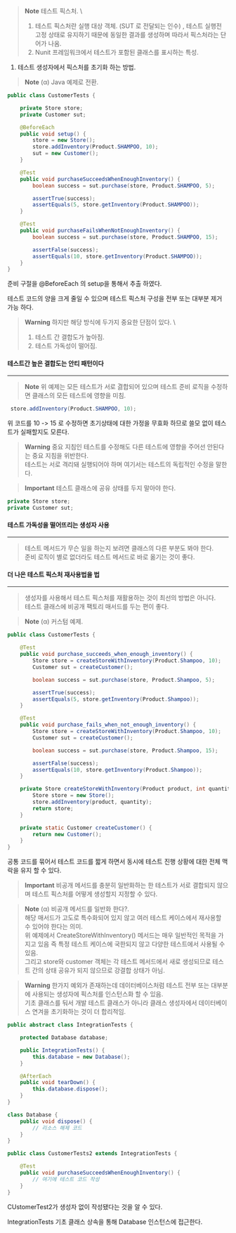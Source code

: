 

>**Note**
>테스트 픽스처. \
>1. 테스트 픽스처란 실행 대상 객체. (SUT 로 전달되는 인수) , 테스트 실행전 고정 상태로 유지하기 때문에 동일한 결과를 생성하며 따라서 픽스처라는 단어가 나옴.
>2.  Nunit 프레임워크에서 테스트가 포함된 클래스를 표시하는 특성.

1. 테스트 생성자에서 픽스처를 초기화 하는 방법.

>**Note**
>(α) Java 예제로 전환.

```java
public class CustomerTests {

    private Store store;
    private Customer sut;

    @BeforeEach
    public void setup() {
        store = new Store();
        store.addInventory(Product.SHAMPOO, 10);
        sut = new Customer();
    }

    @Test
    public void purchaseSucceedsWhenEnoughInventory() {
        boolean success = sut.purchase(store, Product.SHAMPOO, 5);

        assertTrue(success);
        assertEquals(5, store.getInventory(Product.SHAMPOO));
    }

    @Test
    public void purchaseFailsWhenNotEnoughInventory() {
        boolean success = sut.purchase(store, Product.SHAMPOO, 15);

        assertFalse(success);
        assertEquals(10, store.getInventory(Product.SHAMPOO));
    }
}
```

준비 구절을 @BeforeEach 의 setup을 통해서 추출 하였다.

테스트 코드의 양을 크게 줄일 수 있으며 테스트 픽스처 구성을 전부 또는 대부분 제거 가능 하다.

>**Warning**
>하지만 해당 방식에 두가지 중요한 단점이 있다. \
>1. 테스트 간 결합도가 높아짐.
>2. 테스트 가독성이 떨어짐.

#### 테스트간 높은 결합도는 안티 패턴이다
---

>**Note**
>위 예제는 모든 테스트가 서로 겷합되어 있으며 테스트 준비 로직을 수정하면 클래스의 모든 테스트에 영향을 미침.

```java
 store.addInventory(Product.SHAMPOO, 10);
```

위 코드를 10 -> 15 로 수정하면 초기상태에 대한 가정을 무효화 하므로 쓸모 없이 테스트가 실패할지도 모른다.


>**Warning**
>중요 지침인 테스트를 수정해도 다른 테스트에 영향을 주어선 안된다는 중요 지침을 위반한다. \
>테스트는 서로 격리돼 실행되어야 하며 여기서는 테스트의 독립적인 수정을 말한다.


>**Important**
>테스트 클래스에 공유 상태를 두지 말아야 한다.

```java
private Store store;
private Customer sut;
```

#### 테스트 가독성을 떨어뜨리는 생성자 사용
---

> 테스트 메서드가 무슨 일을 하는지 보려면 클래스의 다른 부분도 봐야 한다. \
> 준비 로직이 별로 없더라도 테스트 메서드로 바로 옮기는 것이 좋다.

#### 더 나은 테스트 픽스처 재사용법을 법
---

>생성자를 사용해서 테스트 픽스처를 재활용하는 것이 최선의 방법은 아니다. \
>테스트 클래스에 비공개 팩토리 매서드를 두는 편이 좋다.

>**Note**
>(α) 커스텀 예제.

```java
public class CustomerTests {

    @Test
    public void purchase_succeeds_when_enough_inventory() {
        Store store = createStoreWithInventory(Product.Shampoo, 10);
        Customer sut = createCustomer();

        boolean success = sut.purchase(store, Product.Shampoo, 5);

        assertTrue(success);
        assertEquals(5, store.getInventory(Product.Shampoo));
    }

    @Test
    public void purchase_fails_when_not_enough_inventory() {
        Store store = createStoreWithInventory(Product.Shampoo, 10);
        Customer sut = createCustomer();

        boolean success = sut.purchase(store, Product.Shampoo, 15);

        assertFalse(success);
        assertEquals(10, store.getInventory(Product.Shampoo));
    }

    private Store createStoreWithInventory(Product product, int quantity) {
        Store store = new Store();
        store.addInventory(product, quantity);
        return store;
    }

    private static Customer createCustomer() {
        return new Customer();
    }
}
```

공통 코드를 묶어서 테스트 코드를 짧게 하면서 동시에 테스트 진행 상황에 대한 전체 맥락을 유지 할 수 있다.

>**Important**
>비공개 메서드를 충분히 일반화하는 한 테스트가 서로 결합되지 않으며 테스트 픽스처를 어떻게 생성할지 지정할 수 있다.

>**Note**
>(α) 비공개 메서드를 일반화 한다?.\
>해당 매서드가 고도로 특수화되어 있지 않고 여러 테스트 케이스에서 재사용할 수 있어야 한다는 의미. \
>위 예제에서 CreateStoreWithInventory() 메서드는 매우 일반적인 목적을 가지고 있음 즉 특정 테스트 케이스에 국한되지 않고 다양한 테스트에서 사용될 수 있음. \
>그리고 store와 customer 객체는 각 테스트 메서드에서 새로 생성되므로 테스트 간의 상태 공유가 되지 않으므로 강결합 상태가 아님.


>**Warning**
>한가지 예외가 존재하는데 데이터베이스처럼 테스트 전부 또는 대부분에 사용되는 생성자에 픽스처를 인스턴스화 할 수 있음. \
>기초 클래스를 둬서 개발 테스트 클래스가 아니라 클래스 생성자에서 데이터베이스 연겨을 초기화하는 것이 더 합리적임.


```java
public abstract class IntegrationTests {

    protected Database database;

    public IntegrationTests() {
        this.database = new Database();
    }

    @AfterEach
    public void tearDown() {
        this.database.dispose();
    }
}

class Database {
    public void dispose() {
        // 리소스 해제 코드
    }
}

public class CustomerTests2 extends IntegrationTests {

    @Test
    public void purchaseSucceedsWhenEnoughInventory() {
        // 여기에 테스트 코드 작성
    }
}
```


CUstomerTest2가 생성자 없이 작성됐다는 것을 알 수 있다.

IntegrationTests 기초 클래스 상속을 통해 Database  인스턴스에 접근한다.